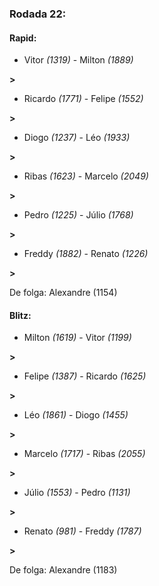 ### Rodada 22:

#### Rapid:

* Vitor *(1319)*     -     Milton *(1889)*

 **>** 
* Ricardo *(1771)*     -     Felipe *(1552)*

 **>** 
* Diogo *(1237)*     -     Léo *(1933)*

 **>** 
* Ribas *(1623)*     -     Marcelo *(2049)*

 **>** 
* Pedro *(1225)*     -     Júlio *(1768)*

 **>** 
* Freddy *(1882)*     -     Renato *(1226)*

 **>** 

De folga: Alexandre (1154)

#### Blitz:

* Milton *(1619)*     -     Vitor *(1199)*

 **>** 
* Felipe *(1387)*     -     Ricardo *(1625)*

 **>** 
* Léo *(1861)*     -     Diogo *(1455)*

 **>** 
* Marcelo *(1717)*     -     Ribas *(2055)*

 **>** 
* Júlio *(1553)*     -     Pedro *(1131)*

 **>** 
* Renato *(981)*     -     Freddy *(1787)*

 **>** 

De folga: Alexandre (1183)

